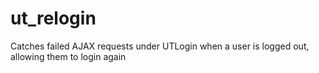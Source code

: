 ut_relogin
==========

Catches failed AJAX requests under UTLogin when a user is logged out, allowing them to login again
